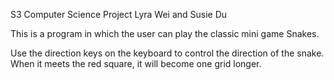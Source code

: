 ﻿

S3 Computer Science Project
Lyra Wei and Susie Du

This is a program in which the user can play the classic mini game Snakes.

Use the direction keys on the keyboard to control the direction of the snake. When it meets the red square, it will become one grid longer.
